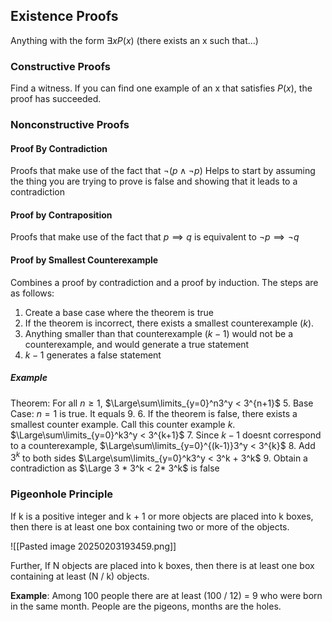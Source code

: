 
## Existence Proofs
Anything with the form $\exists x P(x)$
(there exists an x such that...)
### Constructive Proofs
Find a witness. If you can find one example of an x that satisfies $P(x)$, the proof has succeeded.

### Nonconstructive Proofs

#### Proof By Contradiction
Proofs that make use of the fact that $\lnot (p \land \lnot p)$
Helps to start by assuming the thing you are trying to prove is false and showing that it leads to a contradiction


#### Proof by Contraposition
Proofs that make use of the fact that $p \implies q$ is equivalent to $\lnot p \implies \lnot q$

#### Proof by Smallest Counterexample
Combines a proof by contradiction and a proof by induction.
The steps are as follows:
1. Create a base case where the theorem is true
2. If the theorem is incorrect, there exists a smallest counterexample ($k$).
3. Anything smaller than that counterexample ($k-1$) would not be a counterexample, and would generate a true statement
4. $k-1$ generates a false statement

##### Example
Theorem: For all $n\geqslant 1$, $\Large\sum\limits_{y=0}^n3^y < 3^{n+1}$
5. Base Case: $n=1$ is true. It equals 9.
6. If the theorem is false, there exists a smallest counter example. Call this counter example $k$. $\Large\sum\limits_{y=0}^k3^y < 3^{k+1}$
7. Since $k-1$ doesnt correspond to a counterexample, $\Large\sum\limits_{y=0}^{(k-1)}3^y < 3^{k}$
8. Add $3^k$ to both sides $\Large\sum\limits_{y=0}^k3^y < 3^k + 3^k$
9. Obtain a contradiction as $\Large 3 * 3^k < 2* 3^k$ is false

### Pigeonhole Principle
If k is a positive integer and k + 1 or more objects are placed into k boxes, then there is at least one box containing two or more of the objects.

![[Pasted image 20250203193459.png]]

Further, If N objects are placed into k boxes, then there is at least one box containing at least (N / k) objects.

**Example**: Among 100 people there are at least (100 / 12) = 9 who were born in the same month.
People are the pigeons, months are the holes.
